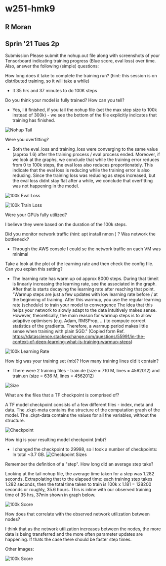 # w251-hmk9 
## R Moran
## Sprin '21 Tues 2p

Submission
Please submit the nohup.out file along with screenshots of your Tensorboard indicating training progress (Blue score, eval loss) over time. Also, answer the following (simple) questions:

How long does it take to complete the training run? (hint: this session is on distributed training, so it will take a while)

- It 35 hrs and 37 minutes to do 100K steps

Do you think your model is fully trained? How can you tell?

- Yes, I it finished, if you tail the nohup file (set the max step size to 100k instead of 300k) - we see the bottom of the file explicitly indicates that training has finished.
 
![Nohup Tail](https://user-images.githubusercontent.com/64815523/109389194-7882b380-78d9-11eb-90ec-2d39721d366a.JPG)

Were you overfitting?

- Both the eval_loss and training_loss were converging to the same value (approx 1.6) after the training process / eval process ended. Moreover, if we look at the graphs, we conclude that while the training error reduces from 0 to 100k steps, the eval loss also reduces proportionately.  This indicate that the eval loss is reducing while the training error is also reducing. Since the training loss was reducing as steps increased, but the eval loss didnt stay flat after a while, we conclude that overfitting was not happening in the model.

![100k Eval Loss](https://user-images.githubusercontent.com/64815523/109389203-82a4b200-78d9-11eb-984f-13151b00d15b.JPG)

![100k Train Loss](https://user-images.githubusercontent.com/64815523/109389213-8fc1a100-78d9-11eb-8330-f8f651c729ed.JPG)

Were your GPUs fully utilized?

I believe they were based on the duration of the 100k steps. 

Did you monitor network traffic (hint: apt install nmon ) ? Was network the bottleneck?

- Through the AWS console I could se the network traffic on each VM was minimal

Take a look at the plot of the learning rate and then check the config file. Can you explan this setting?

- The learning rate has warm up od approx 8000 steps. During that timeit is linearly increasing the learning rate, see the associated in the graph. After that is starts decaying the learning rate after reaching that point.  "Warmup steps are just a few updates with low learning rate before / at the beginning of training. After this warmup, you use the regular learning rate (schedule) to train your model to convergence The idea that this helps your network to slowly adapt to the data intuitively makes sense. However, theoretically, the main reason for warmup steps is to allow adaptive optimisers (e.g. Adam, RMSProp, ...) to compute correct statistics of the gradients. Therefore, a warmup period makes little sense when training with plain SGD."  (Copied form Ref. https://datascience.stackexchange.com/questions/55991/in-the-context-of-deep-learning-what-is-training-warmup-steps)

![100k Learning Rate](https://user-images.githubusercontent.com/64815523/109389707-80dbee00-78db-11eb-8a0c-57886a4d214e.JPG)

How big was your training set (mb)? How many training lines did it contain?

- There were 2 training files - train.de (size = 710 M, lines = 4562012) and train.en (size = 636 M, lines = 4562012)

![Size](https://user-images.githubusercontent.com/64815523/109389228-aa941580-78d9-11eb-8b37-675146f728f4.JPG)

What are the files that a TF checkpoint is comprised of?

A TF model checkpoint consists of a few different files - index, meta and data. The .ckpt-meta contains the structure of the computation graph of the model. The .ckpt-data contains the values for all the variables, without the structure.

![Checkpoint](https://user-images.githubusercontent.com/64815523/109389256-d7e0c380-78d9-11eb-9c20-b92caf33b3d3.JPG)

How big is your resulting model checkpoint (mb)?

- I changed the checkpoint to 29998, so I took a number of checkpoints:  In total ~3.7 GB.
![Checkpoint Sizes](https://user-images.githubusercontent.com/64815523/109389648-30fd2700-78db-11eb-8d36-69642444b358.JPG)

Remember the definition of a "step". How long did an average step take?

Looking at the tail nohup file, the average time taken for a step was 1.282 seconds. Extrapolating that to the elapsed time: each training step takes 1.282 seconds, then the total time taken to train is 100k x 1.181 = 128200 seconds or roughly, 35.6 hours. This is inline with our observed training time of 35 hrs, 37min shown in graph below.

![100k Score](https://user-images.githubusercontent.com/64815523/109389428-8edd3f00-78da-11eb-9085-0ac2e9f9c738.JPG)

How does that correlate with the observed network utilization between nodes?

I think that as the network utilization increases between the nodes, the more data is being transferred and the more often parameter updates are happening.  If thats the case there should be faster step times.

Other Images:

![100k Score](https://user-images.githubusercontent.com/64815523/109389712-85080b80-78db-11eb-8b99-eef12d0b6b73.JPG)

